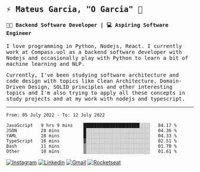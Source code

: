 
<samp>
  
## ⚡ Mateus Garcia, "O Garcia" :rocket: 
  

#### 👨‍💻 Backend Software Developer | 💻 Aspiring Software Engineer

  
I love programming in Python, Nodejs, React. I currently work at Compass.uol as a backend software developer with Nodejs and occasionally play with Python to learn a bit of machine learning and NLP.

  
Currently, I've been studying software architecture and code design with topics like Clean Architecture, Domain-Driven Design, SOLID principles and other interesting topics and I'm also trying to apply all these concepts in study projects and at my work with nodejs and typescript.

---

<!--START_SECTION:waka-->

```text
From: 05 July 2022 - To: 12 July 2022

JavaScript   9 hrs 9 mins    █████████████████████░░░░   84.17 %
JSON         28 mins         █░░░░░░░░░░░░░░░░░░░░░░░░   04.36 %
YAML         28 mins         █░░░░░░░░░░░░░░░░░░░░░░░░   04.33 %
TypeScript   16 mins         ▓░░░░░░░░░░░░░░░░░░░░░░░░   02.51 %
Bash         11 mins         ▒░░░░░░░░░░░░░░░░░░░░░░░░   01.70 %
Other        10 mins         ▒░░░░░░░░░░░░░░░░░░░░░░░░   01.61 %
```

<!--END_SECTION:waka-->
  
</samp>

[![Instagram](https://img.shields.io/badge/-Mateus%20Garcia-c080ff?style=flat-square&labelColor=c080ff&logo=instagram&logoColor=white&link=https://www.instagram.com/mpg.x)](https://www.instagram.com/mpg.x) 
[![Linkedin](https://img.shields.io/badge/-Mateus%20Garcia-c080ff?style=flat-square&logo=Linkedin&logoColor=white&link=https://www.linkedin.com/in/mpgxc)](https://www.linkedin.com/in/mpgxc) 
[![Gmail](https://img.shields.io/badge/-mpgx5.c@gmail.com-c080ff?style=flat-square&logo=Gmail&logoColor=white&link=mailto:diego.schell.f@gmail.com)](mailto:mpgx5.c@gmail.com)
[![Rocketseat](https://img.shields.io/badge/-Rocketseat%20Profile-c080ff?style=flat-square&labelColor=c080ff&logoColor=white&link=https://app.rocketseat.com.br/me/mpgxc)](https://app.rocketseat.com.br/me/mpgxc)
